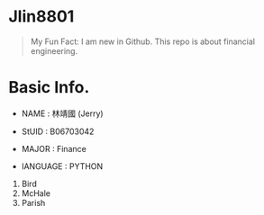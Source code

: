 Jlin8801
========

> My Fun Fact: I am new in Github.
> This repo is about financial engineering.

Basic Info.
========

* NAME : 林靖國 (Jerry)

* StUID : B06703042

* MAJOR : Finance

* lANGUAGE : PYTHON

<ol>
<li>Bird</li>
<li>McHale</li>
<li>Parish</li>
</ol>


